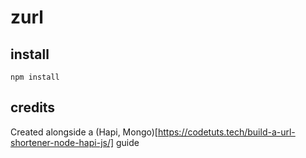 # zurl

## install

`npm install`

## credits

Created alongside a (Hapi, Mongo)[https://codetuts.tech/build-a-url-shortener-node-hapi-js/] guide
